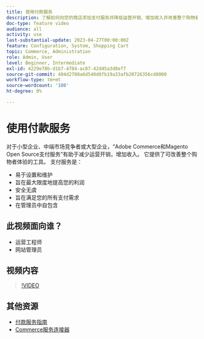 ```yaml
---
title: 使用付款服务
description: 了解如何向您的商店添加支付服务并降低运营开销、增加收入并改善整个购物者体验。
doc-type: feature video
audience: all
activity: use
last-substantial-update: 2023-04-27T00:00:00Z
feature: Configuration, System, Shopping Cart
topic: Commerce, Administration
role: Admin, User
level: Beginner, Intermediate
exl-id: 4229e78b-d1b7-4784-ac87-42d45a3d8ef7
source-git-commit: 404d2708a6d540d6fb19a33afb20726356cd8000
workflow-type: tm+mt
source-wordcount: '108'
ht-degree: 0%

---
```


# 使用付款服务

对于小型企业、中端市场竞争者或大型企业，“Adobe Commerce和Magento Open Source支付服务”有助于减少运营开销，增加收入。 它提供了可改善整个购物者体验的工具。 支付服务是：

- 易于设置和维护
- 旨在最大限度地提高您的利润
- 安全无虞
- 旨在满足您的所有支付需求
- 在管理员中自包含

## 此视频面向谁？

- 运营工程师
- 网站管理员

## 视频内容

>[!VIDEO](https://video.tv.adobe.com/v/343990?quality=12&learn=on)

## 其他资源

- [付款服务指南](https://experienceleague.adobe.com/docs/commerce-merchant-services/payment-services/guide-overview.html)
- [Commerce服务连接器](https://experienceleague.adobe.com/docs/commerce-merchant-services/user-guides/integration-services/saas.html)
